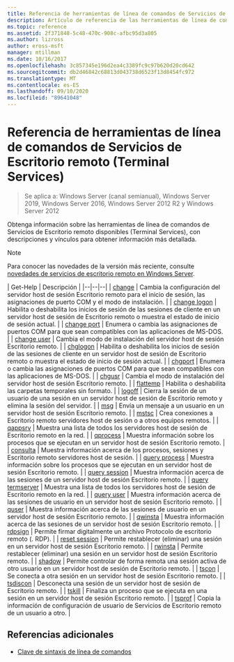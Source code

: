 ```yaml
---
title: Referencia de herramientas de línea de comandos de Servicios de Escritorio remoto (Terminal Services)
description: Artículo de referencia de las herramientas de línea de comandos de Servicios de Escritorio remoto (RDS).
ms.topic: reference
ms.assetid: 2f371848-5c48-470c-908c-afbc95d3a805
ms.author: lizross
author: eross-msft
manager: mtillman
ms.date: 10/16/2017
ms.openlocfilehash: 3c857345e196d2ea4c3389fc9c97b620d20cd642
ms.sourcegitcommit: db2d46842c68813d043738d6523f13d8454fc972
ms.translationtype: MT
ms.contentlocale: es-ES
ms.lasthandoff: 09/10/2020
ms.locfileid: "89641048"
---
```

# <a name="remote-desktop-services-terminal-services-command-line-tools-reference"></a>Referencia de herramientas de línea de comandos de Servicios de Escritorio remoto (Terminal Services)

> Se aplica a: Windows Server (canal semianual), Windows Server 2019, Windows Server 2016, Windows Server 2012 R2 y Windows Server 2012

Obtenga información sobre las herramientas de línea de comandos de Servicios de Escritorio remoto disponibles (Terminal Services), con descripciones y vínculos para obtener información más detallada.

> [!NOTE]
> Para conocer las novedades de la versión más reciente, consulte [novedades de servicios de escritorio remoto en Windows Server](/previous-versions/windows/it-pro/windows-server-2012-r2-and-2012/dn283323(v=ws.11)).

| Get-Help | Descripción |
|--|--|--|
| [change](change.md) | Cambia la configuración del servidor host de sesión Escritorio remoto para el inicio de sesión, las asignaciones de puerto COM y el modo de instalación. |
| [change logon](change-logon.md) | Habilita o deshabilita los inicios de sesión de las sesiones de cliente en un servidor host de sesión de Escritorio remoto o muestra el estado de inicio de sesión actual. |
| [change port](change-port.md) | Enumera o cambia las asignaciones de puertos COM para que sean compatibles con las aplicaciones de MS-DOS. |
| [change user](change-user.md) | Cambia el modo de instalación del servidor host de sesión Escritorio remoto. |
| [chglogon](chglogon.md) | Habilita o deshabilita los inicios de sesión de las sesiones de cliente en un servidor host de sesión de Escritorio remoto o muestra el estado de inicio de sesión actual. |
| [chgport](chgport.md) | Enumera o cambia las asignaciones de puertos COM para que sean compatibles con las aplicaciones de MS-DOS. |
| [chgusr](chgusr.md) | Cambia el modo de instalación del servidor host de sesión Escritorio remoto. |
| [flattemp](flattemp.md) | Habilita o deshabilita las carpetas temporales sin formato. |
| [logoff](logoff.md) | Cierra la sesión de un usuario de una sesión en un servidor host de sesión de Escritorio remoto y elimina la sesión del servidor. |
| [msg](msg.md) | Envía un mensaje a un usuario en un servidor host de sesión Escritorio remoto. |
| [mstsc](mstsc.md) | Crea conexiones a Escritorio remoto servidores host de sesión o a otros equipos remotos. |
| [qappsrv](qappsrv.md) | Muestra una lista de todos los servidores host de sesión de Escritorio remoto en la red. |
| [qprocess](qprocess.md) | Muestra información sobre los procesos que se ejecutan en un servidor host de sesión Escritorio remoto. |
| [consulta](query.md) | Muestra información acerca de los procesos, sesiones y Escritorio remoto servidores host de sesión. |
| [query process](query-process.md) | Muestra información sobre los procesos que se ejecutan en un servidor host de sesión Escritorio remoto. |
| [query session](query-session.md) | Muestra información acerca de las sesiones de un servidor host de sesión Escritorio remoto. |
| [query termserver](query-termserver.md) | Muestra una lista de todos los servidores host de sesión de Escritorio remoto en la red. |
| [query user](query-user.md) | Muestra información acerca de las sesiones de usuario en un servidor host de sesión Escritorio remoto. |
| [quser](quser.md) | Muestra información acerca de las sesiones de usuario en un servidor host de sesión Escritorio remoto. |
| [qwinsta](qwinsta.md) | Muestra información acerca de las sesiones de un servidor host de sesión Escritorio remoto. |
| [rdpsign](rdpsign.md) | Permite firmar digitalmente un archivo Protocolo de escritorio remoto (. RDP). |
| [reset session](reset-session.md) | Permite restablecer (eliminar) una sesión en un servidor host de sesión Escritorio remoto. |
| [rwinsta](rwinsta.md) | Permite restablecer (eliminar) una sesión en un servidor host de sesión Escritorio remoto. |
| [shadow](shadow.md) | Permite controlar de forma remota una sesión activa de otro usuario en un servidor host de sesión de Escritorio remoto. |
| [tscon](tscon.md) | Se conecta a otra sesión en un servidor host de sesión Escritorio remoto. |
| [tsdiscon](tsdiscon.md) | Desconecta una sesión de un servidor host de sesión de Escritorio remoto. |
| [tskill](tskill.md) | Finaliza un proceso que se ejecuta en una sesión en un servidor host de sesión Escritorio remoto. |
| [tsprof](tsprof.md) | Copia la información de configuración de usuario de Servicios de Escritorio remoto de un usuario a otro. |

## <a name="additional-references"></a>Referencias adicionales

- [Clave de sintaxis de línea de comandos](command-line-syntax-key.md)